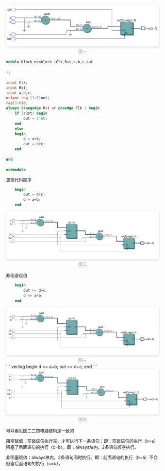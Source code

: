 
<center>
    <img style="border-radius: 0.3125em;
    box-shadow: 0 2px 4px 0 rgba(34,36,38,.12),0 2px 10px 0 rgba(34,36,38,.08);" 
    src="2022-10-11-20-11-24.png">
    <br>
    <div style="color:orange; border-bottom: 1px solid #d9d9d9;
    display: inline-block;
    color: #999;
    padding: 2px;">图一</div>
</center>

``` verilog
module block_nonblock (Clk,Rst,a,b,c,out
    
);

input Clk;
input Rst;
input a,b,c;
output reg [1:0]out;
reg[1:0]d;
always @(negedge Rst or posedge Clk ) begin
    if (!Rst) begin
        out = 2'b0;
    end
    else
    begin
        d = a+b;
        out = d+c;
    end

end
    
endmodule
```


更换代码顺序

``` verilog
    begin
        out = d+c;
        d = a+b;
    end
```

<center>
    <img style="border-radius: 0.3125em;
    box-shadow: 0 2px 4px 0 rgba(34,36,38,.12),0 2px 10px 0 rgba(34,36,38,.08);" 
    src="2022-10-11-20-31-40.png">
    <br>
    <div style="color:orange; border-bottom: 1px solid #d9d9d9;
    display: inline-block;
    color: #999;
    padding: 2px;">图二</div>
</center>

非阻塞赋值
``` verilog
    begin
        out <= d+c;
        d <= a+b;
    end
```

<center>
    <img style="border-radius: 0.3125em;
    box-shadow: 0 2px 4px 0 rgba(34,36,38,.12),0 2px 10px 0 rgba(34,36,38,.08);" 
    src="2022-10-11-20-31-40.png">
    <br>
    <div style="color:orange; border-bottom: 1px solid #d9d9d9;
    display: inline-block;
    color: #999;
    padding: 2px;">图三</div>
</center>
``` verilog
    begin
        d <= a+b;
        out <= d+c;
    end
```


<center>
    <img style="border-radius: 0.3125em;
    box-shadow: 0 2px 4px 0 rgba(34,36,38,.12),0 2px 10px 0 rgba(34,36,38,.08);" 
    src="2022-10-11-20-42-28.png">
    <br>
    <div style="color:orange; border-bottom: 1px solid #d9d9d9;
    display: inline-block;
    color: #999;
    padding: 2px;">图四</div>
</center>


可以看见图二三四电路结构是一致的


阻塞赋值：前面语句执行完，才可执行下一条语句；即：前面语句的执行（b=a）阻塞了后面语句的执行（c=b）。即：always块内，2条语句顺序执行。



非阻塞赋值：always块内，2条语句同时执行。即：前面语句的执行（b=a）不会阻塞后面语句的执行（c=b）。